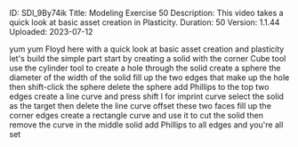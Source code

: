 ID: SDl_9By74ik
Title: Modeling Exercise 50
Description: This video takes a quick look at basic asset creation in Plasticity.
Duration: 50
Version: 1.1.44
Uploaded: 2023-07-12

yum yum Floyd here with a quick look at
basic asset creation and plasticity
let's build the simple part start by
creating a solid with the corner Cube
tool use the cylinder tool to create a
hole through the solid create a sphere
the diameter of the width of the solid
fill up the two edges that make up the
hole then shift-click the sphere delete
the sphere add Phillips to the top two
edges
create a line curve and press shift I
for imprint curve select the solid as
the target then delete the line curve
offset these two faces fill up the
corner edges create a rectangle curve
and use it to cut the solid then remove
the curve in the middle solid add
Phillips to all edges and you're all set

